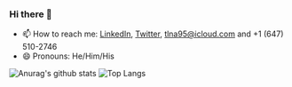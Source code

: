 ### Hi there 👋

- 📫 How to reach me: [LinkedIn](https://www.linkedin.com/in/95tuanle/), [Twitter](https://twitter.com/95tuanle), tlna95@icloud.com and +1 (647) 510-2746
- 😄 Pronouns: He/Him/His

![Anurag's github stats](https://github-readme-stats.vercel.app/api?username=95tuanle&count_private=true&show_icons=true&theme=transparent&include_all_commits=true)
![Top Langs](https://github-readme-stats.vercel.app/api/top-langs/?username=95tuanle&layout=compact&count_private=true&show_icons=true&theme=transparent&langs_count=10&size_weight=0.5&count_weight=0.5)